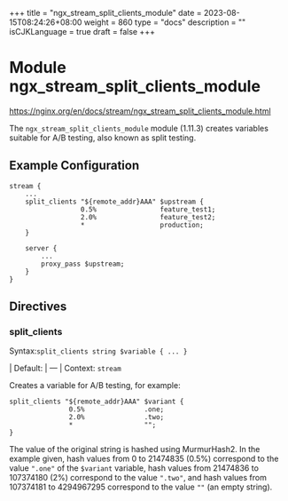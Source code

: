 +++
title = "ngx_stream_split_clients_module"
date = 2023-08-15T08:24:26+08:00
weight = 860
type = "docs"
description = ""
isCJKLanguage = true
draft = false
+++

# Module ngx_stream_split_clients_module

https://nginx.org/en/docs/stream/ngx_stream_split_clients_module.html



The `ngx_stream_split_clients_module` module (1.11.3) creates variables suitable for A/B testing, also known as split testing.



## Example Configuration



```
stream {
    ...
    split_clients "${remote_addr}AAA" $upstream {
                  0.5%                feature_test1;
                  2.0%                feature_test2;
                  *                   production;
    }

    server {
        ...
        proxy_pass $upstream;
    }
}
```





## Directives



### split_clients

  Syntax:`split_clients string $variable { ... }`

| Default: | —                                        |
  Context: `stream`


Creates a variable for A/B testing, for example:

```
split_clients "${remote_addr}AAA" $variant {
               0.5%               .one;
               2.0%               .two;
               *                  "";
}
```

The value of the original string is hashed using MurmurHash2. In the example given, hash values from 0 to 21474835 (0.5%) correspond to the value `".one"` of the `$variant` variable, hash values from 21474836 to 107374180 (2%) correspond to the value `".two"`, and hash values from 107374181 to 4294967295 correspond to the value `""` (an empty string).